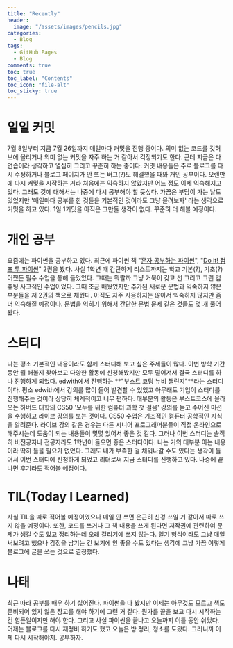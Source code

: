 ```yaml
---
title: "Recently"
header:
  image: "/assets/images/pencils.jpg"
categories:
  - Blog
tags:
  - GitHub Pages
  - Blog
comments: true
toc: true
toc_label: "Contents"
toc_icon: "file-alt"
toc_sticky: true
---
```


# 일일 커밋

7월 8일부터 지금 7월 26일까지 매일마다 커밋을 진행 중이다. 의미 없는 코드를 깃허브에 올리거나 의미 없는 커밋을 자주 하는 거 같아서 걱정되기도 한다. 근데 지금은 다 연습이라 생각하고 열심히 그리고 꾸준히 하는 중이다. 커밋 내용들은 주로 블로그를 다시 수정하거나 블로그 페이지가 안 뜨는 버그(?)도 해결했을 때와 개인 공부이다. 오랜만에 다시 커밋을 시작하는 거라 처음에는 익숙하지 않았지만 어느 정도 이제 익숙해지고 있다. 그래도 깃에 대해서는 나중에 다시 공부해야 할 듯싶다. 가끔은 부담이 가는 날도 있었지만 '매일마다 공부를 한 것들을 기본적인 것이라도 그냥 올려보자' 라는 생각으로 커밋을 하고 있다. 1일 1커밋을 아직은 그만둘 생각이 없다. 꾸준히 더 해볼 예정이다.

# 개인 공부

요즘에는 파이썬을 공부하고 있다. 최근에 파이썬 책 "[혼자 공부하는 파이썬](http://www.kyobobook.co.kr/product/detailViewKor.laf?ejkGb=KOR&mallGb=KOR&barcode=9791162241882&orderClick=LFR&Kc=)", "[Do it! 점프 투 파이썬](http://www.kyobobook.co.kr/product/detailViewKor.laf?ejkGb=KOR&mallGb=KOR&barcode=9791163030911&orderClick=LEa&Kc=)" 2권을 봤다. 사실 1학년 때 간단하게 리스트까지는 학교 기본(?), 기초(?) 어쨌든 필수 수업을 통해 들었었다. 그때는 뭐랄까 그냥 거북이 갖고 선 그리고 그런 컴퓨팅 사고적인 수업이었다. 그때 조금 배웠었지만 추가된 새로운 문법과 익숙하지 않은 부분들을 저 2권의 책으로 채웠다. 아직도 자주 사용하지는 않아서 익숙하지 않지만 좀 더 익숙해질 예정이다. 문법을 익히기 위해서 간단한 문법 문제 같은 것들도 몇 개 풀어봤다.

# 스터디

나는 평소 기본적인 내용이라도 함께 스터디해 보고 싶은 주제들이 많다. 이번 방학 기간동안 뭘 해볼지 찾아보고 다양한 활동에 신청해봤지만 모두 떨어져서 결국 스터디를 하나 진행하게 되었다. edwith에서 진행하는 **"부스트 코딩 뉴비 챌린지"**라는 스터디이다. 평소 edwith에서 강의를 많이 들어 발견할 수 있었고 아무래도 기업이 스터디를 진행해주는 것이라 상당히 체계적이고 너무 편하다. 대부분의 활동은 부스트코스에 올라오는 하버드 대학의 CS50 '모두를 위한 컴퓨터 과학 첫 걸음' 강의를 듣고 주어진 미션을 수행하고 라이브 강의를 보는 것이다. CS50 수업은 기초적인 컴퓨터 공학적인 지식을 알려준다. 라이브 강의 같은 경우는 다른 시니어 프로그래머분들이 직접 온라인으로 해주시는데 도움이 되는 내용들이 몇몇 있어서 좋은 것 같다. 그러나 이번 스터디는 솔직히 비전공자나 전공자라도 1학년이 들으면 좋은 스터디이다. 나는 거의 대부분 아는 내용이라 딱히 들을 필요가 없었다. 그래도 내가 부족한 걸 채워나갈 수도 있다는 생각이 들어서 이번 스터디에 신청하게 되었고 리더로써 지금 스터디를 진행하고 있다. 나중에 끝나면 후기라도 적어볼 예정이다.


# TIL(Today I Learned)

사실 TIL을 따로 적어볼 예정이었으나 매일 안 쓰면 은근히 신경 쓰일 거 같아서 따로 쓰지 않을 예정이다. 또한, 코드를 쓰거나 그 책 내용을 쓰게 된다면 저작권에 관련하여 문제가 생길 수도 있고 정리하는데 오래 걸리기에 쓰지 않는다. 일기 형식이라도 그냥 매일 써보려고 했으나 감정을 남기는 건 보기에 안 좋을 수도 있다는 생각에 그냥 가끔 이렇게 블로그에 글을 쓰는 것으로 결정했다.

# 나태

최근 따라 공부를 매우 하기 싫어진다. 파이썬을 다 봤지만 이제는 아무것도 모르고 책도 준비되어 있지 않은 장고를 해야 하기에 그런 거 같다. 뭔가를 끝을 보고 다시 시작하는 건 힘든일이지만 해야 한다. 그리고 사실 파이썬을 끝나고 오늘까지 이틀 동안 쉬었다. 어제는 블로그를 다시 재정비 하기도 했고 오늘은 방 정리, 청소를 도왔다. 그러니까 이제 다시 시작해야지. 공부하자.
